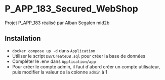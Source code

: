# P_APP_183_Secured_WebShop

Projet P_APP_183 réalisé par Alban Segalen mid2b

## Installation

- `docker compose up -d` dans `Application`
- Utiliser le script `DB/CreateDB.sql` pour créer la base de données
- Compléter le .env dans `Application/app`
- Pour créer le compte admin, il faut d'abord créer un compte utilisateur, puis modifier la valeur de la colonne `admin` à 1
